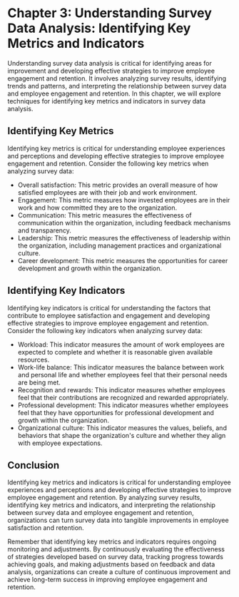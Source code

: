 Chapter 3: Understanding Survey Data Analysis: Identifying Key Metrics and Indicators
=====================================================================================

Understanding survey data analysis is critical for identifying areas for improvement and developing effective strategies to improve employee engagement and retention. It involves analyzing survey results, identifying trends and patterns, and interpreting the relationship between survey data and employee engagement and retention. In this chapter, we will explore techniques for identifying key metrics and indicators in survey data analysis.

Identifying Key Metrics
-----------------------

Identifying key metrics is critical for understanding employee experiences and perceptions and developing effective strategies to improve employee engagement and retention. Consider the following key metrics when analyzing survey data:

* Overall satisfaction: This metric provides an overall measure of how satisfied employees are with their job and work environment.
* Engagement: This metric measures how invested employees are in their work and how committed they are to the organization.
* Communication: This metric measures the effectiveness of communication within the organization, including feedback mechanisms and transparency.
* Leadership: This metric measures the effectiveness of leadership within the organization, including management practices and organizational culture.
* Career development: This metric measures the opportunities for career development and growth within the organization.

Identifying Key Indicators
--------------------------

Identifying key indicators is critical for understanding the factors that contribute to employee satisfaction and engagement and developing effective strategies to improve employee engagement and retention. Consider the following key indicators when analyzing survey data:

* Workload: This indicator measures the amount of work employees are expected to complete and whether it is reasonable given available resources.
* Work-life balance: This indicator measures the balance between work and personal life and whether employees feel that their personal needs are being met.
* Recognition and rewards: This indicator measures whether employees feel that their contributions are recognized and rewarded appropriately.
* Professional development: This indicator measures whether employees feel that they have opportunities for professional development and growth within the organization.
* Organizational culture: This indicator measures the values, beliefs, and behaviors that shape the organization's culture and whether they align with employee expectations.

Conclusion
----------

Identifying key metrics and indicators is critical for understanding employee experiences and perceptions and developing effective strategies to improve employee engagement and retention. By analyzing survey results, identifying key metrics and indicators, and interpreting the relationship between survey data and employee engagement and retention, organizations can turn survey data into tangible improvements in employee satisfaction and retention.

Remember that identifying key metrics and indicators requires ongoing monitoring and adjustments. By continuously evaluating the effectiveness of strategies developed based on survey data, tracking progress towards achieving goals, and making adjustments based on feedback and data analysis, organizations can create a culture of continuous improvement and achieve long-term success in improving employee engagement and retention.
